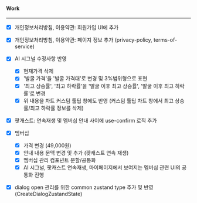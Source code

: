 
#### Work
---
- [x] 개인정보처리방침, 이용약관: 회원가입 UI에 추가
- [x] 개인정보처리방침, 이용약관: 페이지 정보 추가  (privacy-policy, terms-of-service)
- [x] AI 시그널 수정사항 반영
	- [x] 현재가격 삭제
	- [x] '발굴 가격'을 '발굴 가격대'로 변경 및 3%범위형으로 표현
	- [x] '최고 상승률', '최고 하락률'을 '발굴 이후 최고 상승률', '발굴 이후 최고 하락률'로 변경
	- [x] 위 내용을 차트 커스텀 툴팁 창에도 반영 (커스텀 툴팁 차트 창에서 최고 상승률/최고 하락률 정보를 삭제)

- [x] 팟개스트: 연속재생 및 멤버십 안내 사이에 use-confirm 로직 추가
- [x] 멤버십
	- [x] 가격 변경 (49,000원)
	- [x] 안내 내용 문맥 변경 및 추가 (팟캐스트 연속 재생)
	- [x] 멤버십 관리 컴포넌트 분할/공통화
	- [x] AI 시그널, 팟캐스트 연속재생, 마이페이지에서 보여지는 멤버십 관련 UI의 공통화 진행

- [x] dialog open 관리를 위한 common zustand type 추가 및 반영 (CreateDialogZustandState)

